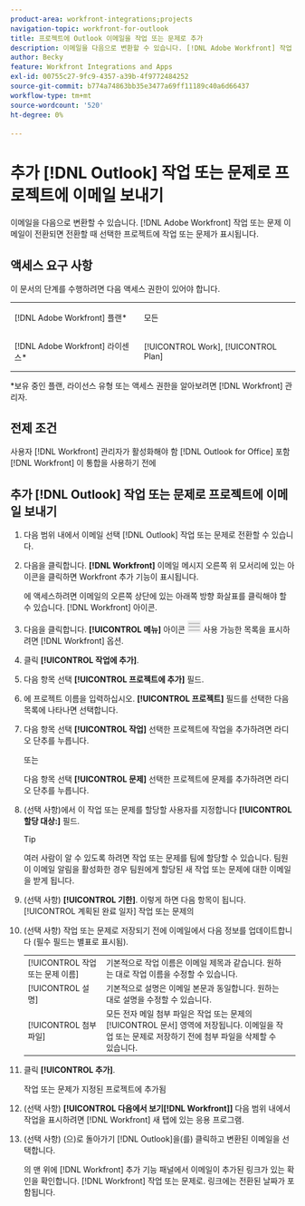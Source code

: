 ```yaml
---
product-area: workfront-integrations;projects
navigation-topic: workfront-for-outlook
title: 프로젝트에 Outlook 이메일을 작업 또는 문제로 추가
description: 이메일을 다음으로 변환할 수 있습니다. [!DNL Adobe Workfront] 작업 또는 문제 이메일이 전환되면 전환할 때 선택한 프로젝트에 작업 또는 문제가 표시됩니다.
author: Becky
feature: Workfront Integrations and Apps
exl-id: 00755c27-9fc9-4357-a39b-4f9772484252
source-git-commit: b774a74863bb35e3477a69ff11189c40a6d66437
workflow-type: tm+mt
source-wordcount: '520'
ht-degree: 0%

---
```


# 추가 [!DNL Outlook] 작업 또는 문제로 프로젝트에 이메일 보내기

이메일을 다음으로 변환할 수 있습니다. [!DNL Adobe Workfront] 작업 또는 문제 이메일이 전환되면 전환할 때 선택한 프로젝트에 작업 또는 문제가 표시됩니다.

## 액세스 요구 사항

이 문서의 단계를 수행하려면 다음 액세스 권한이 있어야 합니다.

<table style="table-layout:auto"> 
 <col> 
 <col> 
 <tbody> 
  <tr> 
   <td role="rowheader">[!DNL Adobe Workfront] 플랜*</td> 
   <td> <p>모든</p> </td> 
  </tr> 
  <tr> 
   <td role="rowheader">[!DNL Adobe Workfront] 라이센스*</td> 
   <td> <p>[!UICONTROL Work], [!UICONTROL Plan]</p> </td> 
  </tr> 
 </tbody> 
</table>

&#42;보유 중인 플랜, 라이선스 유형 또는 액세스 권한을 알아보려면 [!DNL Workfront] 관리자.

## 전제 조건

사용자 [!DNL Workfront] 관리자가 활성화해야 함 [!DNL Outlook for Office] 포함 [!DNL Workfront] 이 통합을 사용하기 전에

## 추가 [!DNL Outlook] 작업 또는 문제로 프로젝트에 이메일 보내기

1. 다음 범위 내에서 이메일 선택 [!DNL Outlook] 작업 또는 문제로 전환할 수 있습니다.
1. 다음을 클릭합니다. **[!DNL Workfront]** 이메일 메시지 오른쪽 위 모서리에 있는 아이콘을 클릭하면 Workfront 추가 기능이 표시됩니다.

   에 액세스하려면 이메일의 오른쪽 상단에 있는 아래쪽 방향 화살표를 클릭해야 할 수 있습니다. [!DNL Workfront] 아이콘.

1. 다음을 클릭합니다. **[!UICONTROL 메뉴]** 아이콘 ![o365_addin_menu_icon.png](assets/o365-addin-menu2-icon.png) 사용 가능한 목록을 표시하려면 [!DNL Workfront] 옵션.



1. 클릭 **[!UICONTROL 작업에 추가]**.

1. 다음 항목 선택 **[!UICONTROL 프로젝트에 추가]** 필드.
1. 에 프로젝트 이름을 입력하십시오. **[!UICONTROL 프로젝트]** 필드를 선택한 다음 목록에 나타나면 선택합니다.
1. 다음 항목 선택 **[!UICONTROL 작업]** 선택한 프로젝트에 작업을 추가하려면 라디오 단추를 누릅니다.

   또는

   다음 항목 선택 **[!UICONTROL 문제]** 선택한 프로젝트에 문제를 추가하려면 라디오 단추를 누릅니다.

1. (선택 사항)에서 이 작업 또는 문제를 할당할 사용자를 지정합니다 **[!UICONTROL 할당 대상:]** 필드.

   >[!TIP]
   >
   >여러 사람이 알 수 있도록 하려면 작업 또는 문제를 팀에 할당할 수 있습니다. 팀원이 이메일 알림을 활성화한 경우 팀원에게 할당된 새 작업 또는 문제에 대한 이메일을 받게 됩니다.


1. (선택 사항) **[!UICONTROL 기한]**. 이렇게 하면 다음 항목이 됩니다. [!UICONTROL 계획된 완료 일자] 작업 또는 문제의
1. (선택 사항) 작업 또는 문제로 저장되기 전에 이메일에서 다음 정보를 업데이트합니다 (필수 필드는 별표로 표시됨).

   <table style="table-layout:auto">
      <tr>
        <td>[!UICONTROL 작업 또는 문제 이름]</td>
        <td>기본적으로 작업 이름은 이메일 제목과 같습니다. 원하는 대로 작업 이름을 수정할 수 있습니다.</td>
        <td></td>
      </tr>
      <tr>
        <td>[!UICONTROL 설명]</td>
        <td>기본적으로 설명은 이메일 본문과 동일합니다. 원하는 대로 설명을 수정할 수 있습니다.</td>
      </tr>
      <tr>
        <td>[!UICONTROL 첨부 파일]</td>
        <td>모든 전자 메일 첨부 파일은 작업 또는 문제의 [!UICONTROL 문서] 영역에 저장됩니다. 이메일을 작업 또는 문제로 저장하기 전에 첨부 파일을 삭제할 수 있습니다.</td>
      </tr>
   </table>

1. 클릭 **[!UICONTROL 추가]**.

   작업 또는 문제가 지정된 프로젝트에 추가됨

1. (선택 사항) **[!UICONTROL 다음에서 보기[!DNL Workfront]]** 다음 범위 내에서 작업을 표시하려면 [!DNL Workfront] 새 탭에 있는 응용 프로그램.

1. (선택 사항) (으)로 돌아가기 [!DNL Outlook]을(를) 클릭하고 변환된 이메일을 선택합니다.

   의 맨 위에 [!DNL Workfront] 추가 기능 패널에서 이메일이 추가된 링크가 있는 확인을 확인합니다. [!DNL Workfront] 작업 또는 문제로. 링크에는 전환된 날짜가 포함됩니다.



